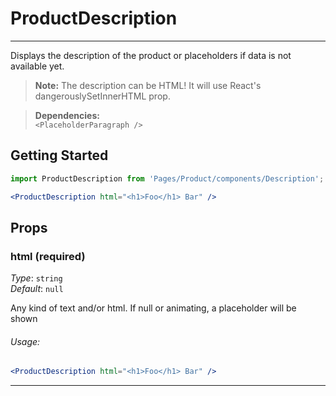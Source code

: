 # ProductDescription
---

Displays the description of the product or placeholders if data is not available yet.

> **Note:** The description can be HTML! It will use React's dangerouslySetInnerHTML prop.

> **Dependencies:**   
> `<PlaceholderParagraph />`


## Getting Started

```jsx
import ProductDescription from 'Pages/Product/components/Description';

<ProductDescription html="<h1>Foo</h1> Bar" />
```

## Props

### html (required)

_Type_: `string`  
_Default_: `null`  

Any kind of text and/or html. If null or animating, a placeholder will be shown

###### Usage:

```jsx
<ProductDescription html="<h1>Foo</h1> Bar" />
```

---
